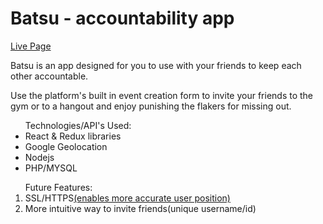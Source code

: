 # Batsu - accountability app

<a href='http://www.batsu.io' target="_blank">Live Page</a>

Batsu is an app designed for you to use with your friends to keep each other accountable.

Use the platform's built in event creation form to invite your friends to the gym or to a hangout and enjoy punishing the flakers for missing out.

<ul>
Technologies/API's Used:
<li>React & Redux libraries</li>
<li>Google Geolocation</li>
<li>Nodejs</li>
<li>PHP/MYSQL</li>
</ul>


<ol>
Future Features:
<li>SSL/HTTPS<a href="https://developers.google.com/web/updates/2016/04/geolocation-on-secure-contexts-only" target="_blank">(enables more accurate user position)</a></li>
<li>More intuitive way to invite friends(unique username/id)</li>
</ol>
